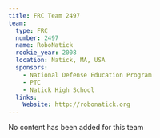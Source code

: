 ```yaml
---
title: FRC Team 2497
team:
  type: FRC
  number: 2497
  name: RoboNatick
  rookie_year: 2008
  location: Natick, MA, USA
  sponsors:
    - National Defense Education Program
    - PTC
    - Natick High School
  links:
    Website: http://robonatick.org
---
```

No content has been added for this team
